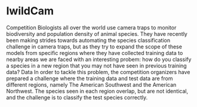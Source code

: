 # IwildCam
Competition
Biologists all over the world use camera traps to monitor biodiversity and population density of animal species. They have recently been making strides towards automating the species classification challenge in camera traps, but as they try to expand the scope of these models from specific regions where they have collected training data to nearby areas we are faced with an interesting probem: how do you classify a species in a new region that you may not have seen in previous training data? 
Data
In order to tackle this problem, the competition organizers have prepared a challenge where the training data and test data are from different regions, namely The American Southwest and the American Northwest. The species seen in each region overlap, but are not identical, and the challenge is to classify the test species correctly.
